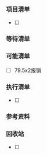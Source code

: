 ### 项目清单

- [ ] 


### 等待清单




### 可能清单

- [ ] 79.5x2报销

  

### 执行清单

- [ ] 

  


### 参考资料



### 回收站

- [ ] 